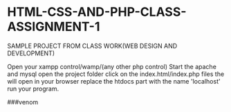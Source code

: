 # HTML-CSS-AND-PHP-CLASS-ASSIGNMENT-1
SAMPLE PROJECT FROM CLASS WORK(WEB DESIGN AND DEVELOPMENT)

Open your xampp control/wamp/(any other php control)
Start the apache and mysql
open the project folder 
click on the index.html/index.php files
the will open in your browser
replace the htdocs part with the name 'localhost'
run your program.

###venom
